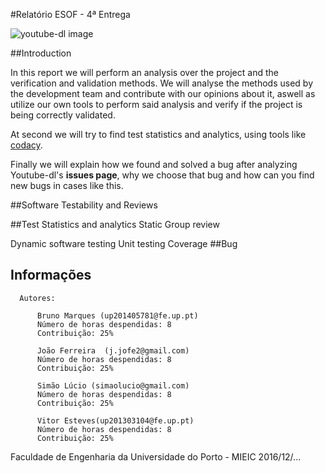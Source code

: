 #Relatório ESOF - 4ª Entrega

![youtube-dl image](https://github.com/atomicscale/youtube-dl/blob/master/ESOF-Docs/images1/youtube-dl.jpg)

##Introduction

  In this report we will perform an analysis over the project and the verification and validation methods. We will analyse the methods used by the development team and contribute with our opinions about it, aswell as utilize our own tools to perform said analysis and verify if the project is being correctly validated.
  
  At second we will try to find test statistics and analytics, using tools like [codacy](https://www.codacy.com/). 
  
  Finally we will explain how we found and solved a bug after analyzing Youtube-dl's **issues page**, why we choose that bug and how can you find new bugs in cases like this.

##Software Testability and Reviews

  
##Test Statistics and analytics
  Static
  Group review
  
  Dynamic
    software testing
    Unit testing
    Coverage
##Bug


## Informações
    
    
      Autores:
      
          Bruno Marques (up201405781@fe.up.pt)
          Número de horas despendidas: 8
          Contribuição: 25%
          
          João Ferreira  (j.jofe2@gmail.com)
          Número de horas despendidas: 8
          Contribuição: 25%
          
          Simão Lúcio (simaolucio@gmail.com)
          Número de horas despendidas: 8
          Contribuição: 25%
          
          Vitor Esteves(up201303104@fe.up.pt)
          Número de horas despendidas: 8
          Contribuição: 25%
          
          
Faculdade de Engenharia da Universidade do Porto - MIEIC
2016/12/...

